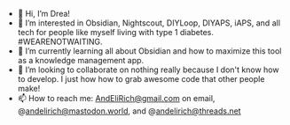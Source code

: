 - 👋 Hi, I’m Drea!
- 👀 I’m interested in Obsidian, Nightscout, DIYLoop, DIYAPS, iAPS, and all tech for people like myself living with type 1 diabetes. #WEARENOTWAITING.
- 🌱 I’m currently learning all about Obsidian and how to maximize this tool as a knowledge management app. 
- 💞️ I’m looking to collaborate on nothing really because I don't know how to develop. I just how how to grab awesome code that other people make! 
- 📫 How to reach me: AndEliRich@gmail.com on email, @andelirich@mastodon.world, and @andelirich@threads.net

<!---
AndEliRich/AndEliRich is a ✨ special ✨ repository because its `README.md` (this file) appears on your GitHub profile.
You can click the Preview link to take a look at your changes.
--->
